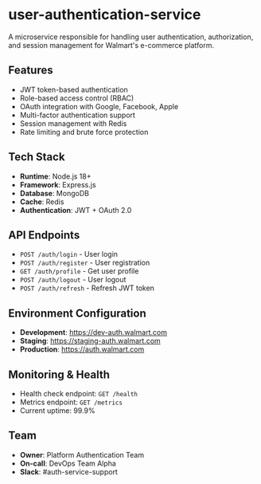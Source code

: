 # user-authentication-service
A microservice responsible for handling user authentication, authorization, and session management for Walmart's e-commerce platform.

## Features
- JWT token-based authentication
- Role-based access control (RBAC)
- OAuth integration with Google, Facebook, Apple
- Multi-factor authentication support
- Session management with Redis
- Rate limiting and brute force protection

## Tech Stack
- **Runtime**: Node.js 18+
- **Framework**: Express.js
- **Database**: MongoDB
- **Cache**: Redis
- **Authentication**: JWT + OAuth 2.0

## API Endpoints
- `POST /auth/login` - User login
- `POST /auth/register` - User registration  
- `GET /auth/profile` - Get user profile
- `POST /auth/logout` - User logout
- `POST /auth/refresh` - Refresh JWT token

## Environment Configuration
- **Development**: https://dev-auth.walmart.com
- **Staging**: https://staging-auth.walmart.com  
- **Production**: https://auth.walmart.com

## Monitoring & Health
- Health check endpoint: `GET /health`
- Metrics endpoint: `GET /metrics`
- Current uptime: 99.9%

## Team
- **Owner**: Platform Authentication Team
- **On-call**: DevOps Team Alpha
- **Slack**: #auth-service-support
